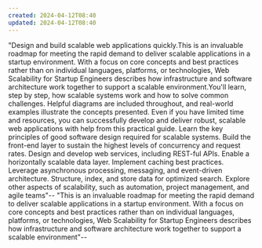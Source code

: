 ```yaml
---
created: 2024-04-12T08:40
updated: 2024-04-12T08:40
---
```

"Design and build scalable web applications quickly.This is an invaluable roadmap for meeting the rapid demand to deliver scalable applications in a startup environment. With a focus on core concepts and best practices rather than on individual languages, platforms, or technologies, Web Scalability for Startup Engineers describes how infrastructure and software architecture work together to support a scalable environment.You'll learn, step by step, how scalable systems work and how to solve common challenges. Helpful diagrams are included throughout, and real-world examples illustrate the concepts presented. Even if you have limited time and resources, you can successfully develop and deliver robust, scalable web applications with help from this practical guide. Learn the key principles of good software design required for scalable systems. Build the front-end layer to sustain the highest levels of concurrency and request rates. Design and develop web services, including REST-ful APIs. Enable a horizontally scalable data layer. Implement caching best practices. Leverage asynchronous processing, messaging, and event-driven architecture. Structure, index, and store data for optimized search. Explore other aspects of scalability, such as automation, project management, and agile teams"-- "This is an invaluable roadmap for meeting the rapid demand to deliver scalable applications in a startup environment. With a focus on core concepts and best practices rather than on individual languages, platforms, or technologies, Web Scalability for Startup Engineers describes how infrastructure and software architecture work together to support a scalable environment"--